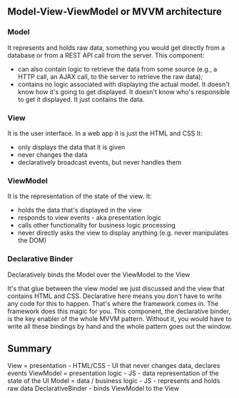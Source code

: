 ## Model-View-ViewModel or MVVM architecture

### Model
It represents and holds raw data, something you would get directly from a database or from a REST API call from the server.
This component:
 * can also contain logic to retrieve the data from some source (e.g., a HTTP call, an AJAX call, to the server to retrieve the raw data);
 * contains no logic associated with displaying the actual model. It doesn't know how it's going to get displayed. It doesn't know who's responsible to get it displayed. It just contains the data.


### View

It is the user interface. In a web app it is just the HTML and CSS
It:
 * only displays the data that it is given
 * never changes the data
 * declaratively broadcast events, but never handles them


### ViewModel
It is the representation of the state of the view.
It:
 * holds the data that's displayed in the view
 * responds to view events - aka presentation logic
 * calls other functionality for business logic processing
 * never directly asks the view to display anything (e.g. never manipulates the DOM)


### Declarative Binder
Declaratively binds the Model over the ViewModel to the View

It's that glue between the view model we just discussed and the view that contains HTML and CSS. Declarative here means you don't have to write any code for this to happen. That's where the framework comes in. The framework does this magic for you.
This component, the declarative binder, is the key enabler of the whole MVVM pattern. Without it, you would have to write all these bindings by hand and the whole pattern goes out the window.


## Summary

View =  presentation - HTML/CSS
    - UI that never changes data, declares events
ViewModel = presentation logic - JS
    - data representation of the state of the UI
Model = data / business logic - JS
    - represents and holds raw data
DeclarativeBinder
    - binds ViewModel to the View
